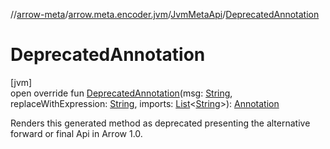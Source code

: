 //[arrow-meta](../../../index.md)/[arrow.meta.encoder.jvm](../index.md)/[JvmMetaApi](index.md)/[DeprecatedAnnotation](-deprecated-annotation.md)

# DeprecatedAnnotation

[jvm]\
open override fun [DeprecatedAnnotation](-deprecated-annotation.md)(msg: [String](https://kotlinlang.org/api/latest/jvm/stdlib/kotlin/-string/index.html), replaceWithExpression: [String](https://kotlinlang.org/api/latest/jvm/stdlib/kotlin/-string/index.html), imports: [List](https://kotlinlang.org/api/latest/jvm/stdlib/kotlin.collections/-list/index.html)&lt;[String](https://kotlinlang.org/api/latest/jvm/stdlib/kotlin/-string/index.html)&gt;): [Annotation](../../arrow.meta.ast/-annotation/index.md)

Renders this generated method as deprecated presenting the alternative forward or final Api in Arrow 1.0.
